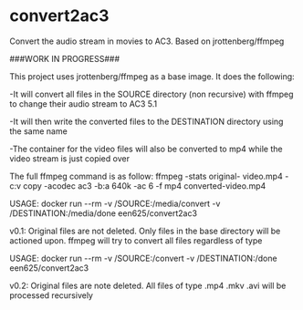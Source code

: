 # convert2ac3
Convert the audio stream in movies to AC3. Based on jrottenberg/ffmpeg


###WORK IN PROGRESS###

This project uses jrottenberg/ffmpeg as a base image.
It does the following:

-It will convert all files in the SOURCE directory (non recursive) with ffmpeg to change their audio stream to AC3 5.1

-It will then write the converted files to the DESTINATION directory using the same name

-The container for the video files will also be converted to mp4 while the video stream is just copied over

The full ffmpeg command is as follow:
ffmpeg -stats original- video.mp4 -c:v copy -acodec ac3 -b:a 640k -ac 6 -f mp4 converted-video.mp4



USAGE:
docker run --rm -v /SOURCE:/media/convert -v /DESTINATION:/media/done een625/convert2ac3

v0.1: Original files are not deleted. Only files in the base directory will be actioned upon. ffmpeg will try to convert all files regardless of type


USAGE:
docker run --rm -v /SOURCE:/convert -v /DESTINATION:/done een625/convert2ac3

v0.2: Original files are note deleted. All files of type .mp4 .mkv .avi will be processed recursively
